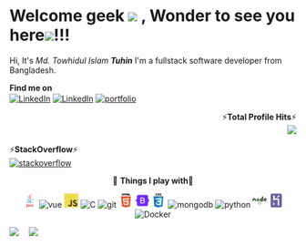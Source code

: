 <h1>Welcome geek <img src="https://emojis.slackmojis.com/emojis/images/1531849430/4246/blob-sunglasses.gif?1531849430" width="30"/>
, Wonder to see you here<img src="https://raw.githubusercontent.com/MartinHeinz/MartinHeinz/master/wave.gif" width="30px">!!! </h1>

Hi,
It's _Md. Towhidul Islam **Tuhin**_ I'm a fullstack software developer from Bangladesh.
<p align="left"><strong>Find me on</strong><br>
  <a href="https://www.linkedin.com/in/tuhintowhidul" target="_blank"><img align="center" alt="LinkedIn" src="https://img.shields.io/badge/linkedin-%230077B5.svg?&style=for-the-badge&logo=linkedin&logoColor=white" /></a>
  <a href="mailto:tuhintowhidul9@gmail.com" target="_blank"><img align="center" alt="LinkedIn" src="https://img.shields.io/badge/gmail-%FBBC04.svg?&style=for-the-badge&logo=gmail&logoColor=white" /></a>
  <a href="https://tuhin47.netlify.app/" target="_blank"><img align="center" alt="portfolio" src="https://img.shields.io/badge/portfolio-gray.svg?&style=for-the-badge&logoColor=white" /></a>
</p>
<p align="right">⚡️<strong>Total Profile Hits</strong>⚡️<br>
<img src="https://profile-counter.glitch.me/tuhin47/count.svg" />
</p>
<p align="left">⚡️<strong>StackOverflow</strong>⚡️ <br>
<a  href="https://stackoverflow.com/users/7499069/tuhin47">
  <img align="center" alt="stackoverflow" src="https://stackoverflow.com/users/flair/7499069.png?theme=dark" />
</a>
</p>
<p align="center">🚀 <strong>Things I play with</strong>🚀 </p><p align="center">
<img src="https://raw.githubusercontent.com/devicons/devicon/master/icons/java/java-original-wordmark.svg" alt="java" width="25" height="25" />
<img src="https://devicons.github.io/devicon/devicon.git/icons/vuejs/vuejs-original-wordmark.svg" alt="vue" width="25" height="25" />
<img src="https://raw.githubusercontent.com/devicons/devicon/master/icons/javascript/javascript-original.svg" alt="javascript" width="25" height="25" />
<img src="https://devicons.github.io/devicon/devicon.git/icons/c/c-original.svg" alt="C" width="25" height="25" />
<img src="https://devicons.github.io/devicon/devicon.git/icons/git/git-original-wordmark.svg" alt="git" width="25" height="25" />
<img src="https://raw.githubusercontent.com/devicons/devicon/master/icons/html5/html5-original-wordmark.svg" alt="html5" width="25" height="25" />
<img src="https://raw.githubusercontent.com/devicons/devicon/master/icons/bootstrap/bootstrap-plain.svg" alt="bootstrap" width="25" height="25" />
<img src="https://raw.githubusercontent.com/devicons/devicon/master/icons/css3/css3-original-wordmark.svg" alt="css3" width="25" height="25" />
<img src="https://devicons.github.io/devicon/devicon.git/icons/mongodb/mongodb-original-wordmark.svg" alt="mongodb" width="25" height="25" />
<img src="https://devicons.github.io/devicon/devicon.git/icons/python/python-original.svg" alt="python" width="25" height="25" />
<img src="https://raw.githubusercontent.com/devicons/devicon/master/icons/nodejs/nodejs-original-wordmark.svg" alt="nodejs" width="25" height="25" />
<img src="https://raw.githubusercontent.com/devicons/devicon/master/icons/heroku/heroku-plain.svg" alt="heroku" width="25" height="25" />
<img src="https://devicons.github.io/devicon/devicon.git/icons/docker/docker-original-wordmark.svg" alt="Docker" width="25" height="25" />
</p>
<p align="center">
    <img align="left" src="https://github-readme-stats.vercel.app/api/top-langs/?username=tuhin47&layout=compact">
</p>
<p align="center">
    <img align="right" width="470" src="https://github-readme-stats.vercel.app/api/wakatime?username=tuhin47&layout=compact">
</p>


